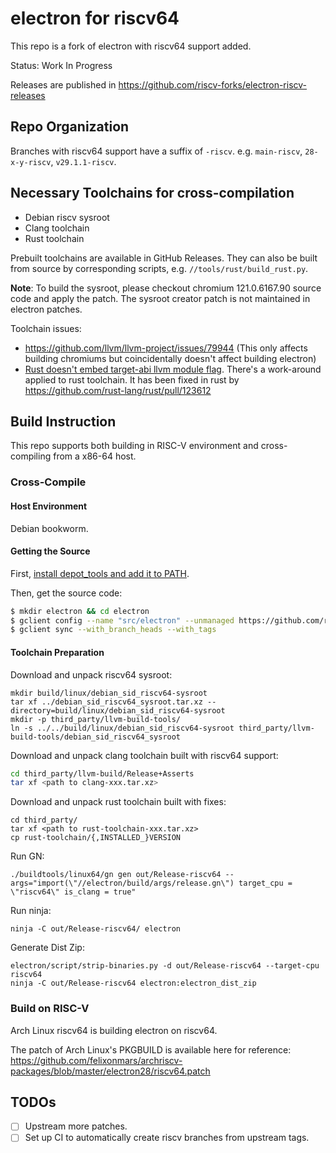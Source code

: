 # electron for riscv64

This repo is a fork of electron with riscv64 support added.

Status: Work In Progress

Releases are published in https://github.com/riscv-forks/electron-riscv-releases

## Repo Organization

Branches with riscv64 support have a suffix of `-riscv`. e.g. `main-riscv`, `28-x-y-riscv`, `v29.1.1-riscv`.

## Necessary Toolchains for cross-compilation

- Debian riscv sysroot
- Clang toolchain
- Rust toolchain

Prebuilt toolchains are available in GitHub Releases. They can also be built from source by corresponding scripts, e.g.
`//tools/rust/build_rust.py`.

**Note**: To build the sysroot, please checkout chromium 121.0.6167.90 source code and apply the patch. The sysroot creator patch is not maintained in electron patches.

Toolchain issues:

- https://github.com/llvm/llvm-project/issues/79944 (This only affects building chromiums but coincidentally doesn't affect building electron)
- [Rust doesn't embed target-abi llvm module flag](https://github.com/rust-lang/rust/issues/121924). There's a work-around applied to rust toolchain. It has been fixed in rust by https://github.com/rust-lang/rust/pull/123612

## Build Instruction

This repo supports both building in RISC-V environment and cross-compiling from a x86-64 host.

### Cross-Compile

#### Host Environment

Debian bookworm.

#### Getting the Source

First, [install depot_tools and add it to PATH](https://commondatastorage.googleapis.com/chrome-infra-docs/flat/depot_tools/docs/html/depot_tools_tutorial.html#_setting_up).

Then, get the source code:

```bash
$ mkdir electron && cd electron
$ gclient config --name "src/electron" --unmanaged https://github.com/riscv-forks/electron@BRANCH_NAME_HERE
$ gclient sync --with_branch_heads --with_tags
```

#### Toolchain Preparation

Download and unpack riscv64 sysroot:

```
mkdir build/linux/debian_sid_riscv64-sysroot
tar xf ../debian_sid_riscv64_sysroot.tar.xz --directory=build/linux/debian_sid_riscv64-sysroot
mkdir -p third_party/llvm-build-tools/
ln -s ../../build/linux/debian_sid_riscv64-sysroot third_party/llvm-build-tools/debian_sid_riscv64_sysroot
```

Download and unpack clang toolchain built with riscv64 support:

```bash
cd third_party/llvm-build/Release+Asserts
tar xf <path to clang-xxx.tar.xz>
```

Download and unpack rust toolchain built with fixes:

```
cd third_party/
tar xf <path to rust-toolchain-xxx.tar.xz>
cp rust-toolchain/{,INSTALLED_}VERSION
```

Run GN:

```
./buildtools/linux64/gn gen out/Release-riscv64 --args="import(\"//electron/build/args/release.gn\") target_cpu = \"riscv64\" is_clang = true"
```

Run ninja:

```
ninja -C out/Release-riscv64/ electron
```

Generate Dist Zip:

```
electron/script/strip-binaries.py -d out/Release-riscv64 --target-cpu riscv64
ninja -C out/Release-riscv64 electron:electron_dist_zip
```

### Build on RISC-V

Arch Linux riscv64 is building electron on riscv64. 

The patch of Arch Linux's PKGBUILD is available here for reference: https://github.com/felixonmars/archriscv-packages/blob/master/electron28/riscv64.patch

## TODOs

- [ ] Upstream more patches.
- [ ] Set up CI to automatically create riscv branches from upstream tags.
